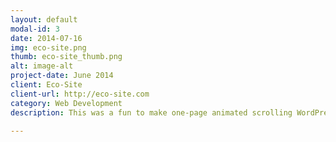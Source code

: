 ```yaml
---
layout: default
modal-id: 3
date: 2014-07-16
img: eco-site.png
thumb: eco-site_thumb.png
alt: image-alt
project-date: June 2014
client: Eco-Site
client-url: http://eco-site.com
category: Web Development
description: This was a fun to make one-page animated scrolling WordPress site. Each section is organized in the back end as its own page and the content is pulled into one front-page template file. Challenges included making a custom vertical slider, custom horizontally expanding bio cards, custom anchored upward expanding accordion with position detection and faux real-time blended responsive stripes using a combination of background-clip and multiple images.

---
```

